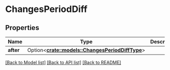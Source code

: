 # ChangesPeriodDiff

## Properties

Name | Type | Description | Notes
------------ | ------------- | ------------- | -------------
**after** | Option<[**crate::models::ChangesPeriodDiffType**](changes.DiffType.md)> |  | [optional]

[[Back to Model list]](../README.md#documentation-for-models) [[Back to API list]](../README.md#documentation-for-api-endpoints) [[Back to README]](../README.md)
